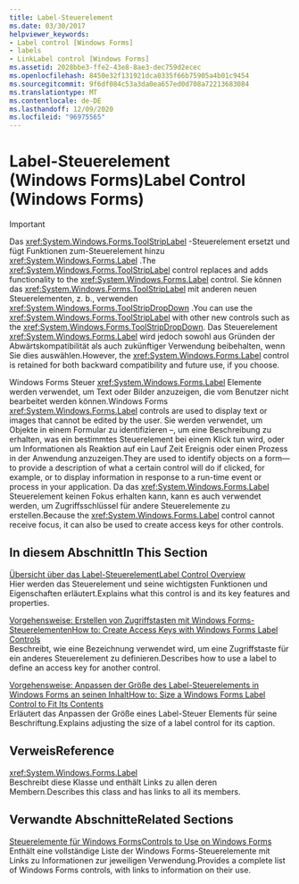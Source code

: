```yaml
---
title: Label-Steuerelement
ms.date: 03/30/2017
helpviewer_keywords:
- Label control [Windows Forms]
- labels
- LinkLabel control [Windows Forms]
ms.assetid: 2028bbe3-ffe2-43e8-8ae3-dec759d2ecec
ms.openlocfilehash: 8450e32f131921dca0335f66b75905a4b01c9454
ms.sourcegitcommit: 9f6df084c53a3da0ea657ed0d708a72213683084
ms.translationtype: MT
ms.contentlocale: de-DE
ms.lasthandoff: 12/09/2020
ms.locfileid: "96975565"
---
```

# <a name="label-control-windows-forms"></a><span data-ttu-id="bf5c7-102">Label-Steuerelement (Windows Forms)</span><span class="sxs-lookup"><span data-stu-id="bf5c7-102">Label Control (Windows Forms)</span></span>
> [!IMPORTANT]
> <span data-ttu-id="bf5c7-103">Das <xref:System.Windows.Forms.ToolStripLabel> -Steuerelement ersetzt und fügt Funktionen zum-Steuerelement hinzu <xref:System.Windows.Forms.Label> .</span><span class="sxs-lookup"><span data-stu-id="bf5c7-103">The <xref:System.Windows.Forms.ToolStripLabel> control replaces and adds functionality to the <xref:System.Windows.Forms.Label> control.</span></span> <span data-ttu-id="bf5c7-104">Sie können das <xref:System.Windows.Forms.ToolStripLabel> mit anderen neuen Steuerelementen, z. b., verwenden <xref:System.Windows.Forms.ToolStripDropDown> .</span><span class="sxs-lookup"><span data-stu-id="bf5c7-104">You can use the <xref:System.Windows.Forms.ToolStripLabel> with other new controls such as the <xref:System.Windows.Forms.ToolStripDropDown>.</span></span> <span data-ttu-id="bf5c7-105">Das Steuerelement <xref:System.Windows.Forms.Label> wird jedoch sowohl aus Gründen der Abwärtskompatibilität als auch zukünftiger Verwendung beibehalten, wenn Sie dies auswählen.</span><span class="sxs-lookup"><span data-stu-id="bf5c7-105">However, the <xref:System.Windows.Forms.Label> control is retained for both backward compatibility and future use, if you choose.</span></span>  
  
 <span data-ttu-id="bf5c7-106">Windows Forms Steuer <xref:System.Windows.Forms.Label> Elemente werden verwendet, um Text oder Bilder anzuzeigen, die vom Benutzer nicht bearbeitet werden können.</span><span class="sxs-lookup"><span data-stu-id="bf5c7-106">Windows Forms <xref:System.Windows.Forms.Label> controls are used to display text or images that cannot be edited by the user.</span></span> <span data-ttu-id="bf5c7-107">Sie werden verwendet, um Objekte in einem Formular zu identifizieren –, um eine Beschreibung zu erhalten, was ein bestimmtes Steuerelement bei einem Klick tun wird, oder um Informationen als Reaktion auf ein Lauf Zeit Ereignis oder einen Prozess in der Anwendung anzuzeigen.</span><span class="sxs-lookup"><span data-stu-id="bf5c7-107">They are used to identify objects on a form—to provide a description of what a certain control will do if clicked, for example, or to display information in response to a run-time event or process in your application.</span></span> <span data-ttu-id="bf5c7-108">Da das <xref:System.Windows.Forms.Label> Steuerelement keinen Fokus erhalten kann, kann es auch verwendet werden, um Zugriffsschlüssel für andere Steuerelemente zu erstellen.</span><span class="sxs-lookup"><span data-stu-id="bf5c7-108">Because the <xref:System.Windows.Forms.Label> control cannot receive focus, it can also be used to create access keys for other controls.</span></span>  
  
## <a name="in-this-section"></a><span data-ttu-id="bf5c7-109">In diesem Abschnitt</span><span class="sxs-lookup"><span data-stu-id="bf5c7-109">In This Section</span></span>  
 [<span data-ttu-id="bf5c7-110">Übersicht über das Label-Steuerelement</span><span class="sxs-lookup"><span data-stu-id="bf5c7-110">Label Control Overview</span></span>](label-control-overview-windows-forms.md)  
 <span data-ttu-id="bf5c7-111">Hier werden das Steuerelement und seine wichtigsten Funktionen und Eigenschaften erläutert.</span><span class="sxs-lookup"><span data-stu-id="bf5c7-111">Explains what this control is and its key features and properties.</span></span>  
  
 [<span data-ttu-id="bf5c7-112">Vorgehensweise: Erstellen von Zugriffstasten mit Windows Forms-Steuerelementen</span><span class="sxs-lookup"><span data-stu-id="bf5c7-112">How to: Create Access Keys with Windows Forms Label Controls</span></span>](how-to-create-access-keys-with-windows-forms-label-controls.md)  
 <span data-ttu-id="bf5c7-113">Beschreibt, wie eine Bezeichnung verwendet wird, um eine Zugriffstaste für ein anderes Steuerelement zu definieren.</span><span class="sxs-lookup"><span data-stu-id="bf5c7-113">Describes how to use a label to define an access key for another control.</span></span>  
  
 [<span data-ttu-id="bf5c7-114">Vorgehensweise: Anpassen der Größe des Label-Steuerelements in Windows Forms an seinen Inhalt</span><span class="sxs-lookup"><span data-stu-id="bf5c7-114">How to: Size a Windows Forms Label Control to Fit Its Contents</span></span>](how-to-size-a-windows-forms-label-control-to-fit-its-contents.md)  
 <span data-ttu-id="bf5c7-115">Erläutert das Anpassen der Größe eines Label-Steuer Elements für seine Beschriftung.</span><span class="sxs-lookup"><span data-stu-id="bf5c7-115">Explains adjusting the size of a label control for its caption.</span></span>  
  
## <a name="reference"></a><span data-ttu-id="bf5c7-116">Verweis</span><span class="sxs-lookup"><span data-stu-id="bf5c7-116">Reference</span></span>  
 <xref:System.Windows.Forms.Label>  
 <span data-ttu-id="bf5c7-117">Beschreibt diese Klasse und enthält Links zu allen deren Membern.</span><span class="sxs-lookup"><span data-stu-id="bf5c7-117">Describes this class and has links to all its members.</span></span>  
  
## <a name="related-sections"></a><span data-ttu-id="bf5c7-118">Verwandte Abschnitte</span><span class="sxs-lookup"><span data-stu-id="bf5c7-118">Related Sections</span></span>  
 [<span data-ttu-id="bf5c7-119">Steuerelemente für Windows Forms</span><span class="sxs-lookup"><span data-stu-id="bf5c7-119">Controls to Use on Windows Forms</span></span>](controls-to-use-on-windows-forms.md)  
 <span data-ttu-id="bf5c7-120">Enthält eine vollständige Liste der Windows Forms-Steuerelemente mit Links zu Informationen zur jeweiligen Verwendung.</span><span class="sxs-lookup"><span data-stu-id="bf5c7-120">Provides a complete list of Windows Forms controls, with links to information on their use.</span></span>
